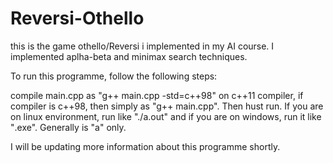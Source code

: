 Reversi-Othello
===============

this is the game othello/Reversi i implemented in my AI course. I implemented aplha-beta and minimax search techniques.

To run this programme, follow the following steps:

compile main.cpp as "g++ main.cpp -std=c++98" on c++11 compiler, if compiler is c++98, then simply as "g++ main.cpp".
Then hust run. If you are on linux environment, run like "./a.out" and if you are on windows, run it like "<output>.exe". Generally <output> is "a" only.

I will be updating more information about this programme shortly.
